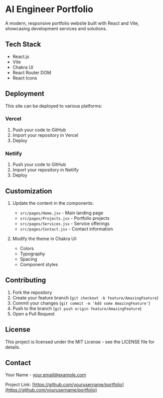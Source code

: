 # AI Engineer Portfolio

A modern, responsive portfolio website built with React and Vite, showcasing development services and solutions.

## Tech Stack

- React.js
- Vite
- Chakra UI
- React Router DOM
- React Icons

## Deployment

This site can be deployed to various platforms:

### Vercel

1. Push your code to GitHub
2. Import your repository in Vercel
3. Deploy

### Netlify

1. Push your code to GitHub
2. Import your repository in Netlify
3. Deploy

## Customization

1. Update the content in the components:

   - `src/pages/Home.jsx` - Main landing page
   - `src/pages/Projects.jsx` - Portfolio projects
   - `src/pages/Services.jsx` - Service offerings
   - `src/pages/Contact.jsx` - Contact information

2. Modify the theme in Chakra UI:
   - Colors
   - Typography
   - Spacing
   - Component styles

## Contributing

1. Fork the repository
2. Create your feature branch (`git checkout -b feature/AmazingFeature`)
3. Commit your changes (`git commit -m 'Add some AmazingFeature'`)
4. Push to the branch (`git push origin feature/AmazingFeature`)
5. Open a Pull Request

## License

This project is licensed under the MIT License - see the LICENSE file for details.

## Contact

Your Name - your.email@example.com

Project Link: [https://github.com/yourusername/portfolio](https://github.com/yourusername/portfolio)
